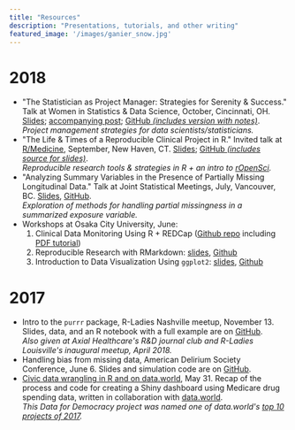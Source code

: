 ```yaml
---
title: "Resources"
description: "Presentations, tutorials, and other writing"
featured_image: '/images/ganier_snow.jpg'
---
```


# 2018

- "The Statistician as Project Manager: Strategies for Serenity & Success." Talk at Women in Statistics & Data Science, October, Cincinnati, OH. [Slides](../slides/WSDS2018.pdf); [accompanying post](../post/2018-10-31-data-person-as-pm.html); [GitHub *(includes version with notes)*](https://github.com/jenniferthompson/WSDS2018).<br>*Project management strategies for data scientists/statisticians.*
- "The Life & Times of a Reproducible Clinical Project in R." Invited talk at [R/Medicine](https://r-medicine.com), September, New Haven, CT. [Slides](../slides/RMedicine2018/rmedicine2018.html); [GitHub *(includes source for slides)*](https://github.com/jenniferthompson/RMedicine2018).<br>*Reproducible research tools & strategies in R + an intro to [rOpenSci](https://ropensci.org).*
- "Analyzing Summary Variables in the Presence of Partially Missing Longitudinal Data." Talk at Joint Statistical Meetings, July, Vancouver, BC. [Slides](../slides/JSM2018/jsm2018.html), [GitHub](https://github.com/jenniferthompson/MissSumVars).<br>*Exploration of methods for handling partial missingness in a summarized exposure variable.*
- Workshops at Osaka City University, June:
    1. Clinical Data Monitoring Using R + REDCap ([Github repo](https://github.com/jenniferthompson/DataCleanExample) including [PDF tutorial](https://github.com/jenniferthompson/DataCleanExample/blob/master/dataclean.pdf))
    1. Reproducible Research with RMarkdown: [slides](../slides/RepResRMD/rmarkdownworkshop.html), [Github](https://github.com/jenniferthompson/RepResearchRMarkdown)
    1. Introduction to Data Visualization Using `ggplot2`: [slides](../slides/DataVisggplot22018/datavis_ggplot2.html), [Github](https://github.com/jenniferthompson/datavisggplot2)

# 2017

- Intro to the `purrr` package, R-Ladies Nashville meetup, November 13. Slides, data, and an R notebook with a full example are on [GitHub](https://github.com/jenniferthompson/RLadiesIntroToPurrr).<br>
    *Also given at Axial Healthcare's R&D journal club and R-Ladies Louisville's inaugural meetup, April 2018.*
- Handling bias from missing data, American Delirium Society Conference, June 6. Slides and simulation code are on [GitHub](https://github.com/jenniferthompson/ADS2017).
- [Civic data wrangling in R and on data.world](https://medium.com/data-for-democracy/civic-data-wrangling-in-r-and-on-data-world-77156beb8c98), May 31. Recap of the process and code for creating a Shiny dashboard using Medicare drug spending data, written in collaboration with [data.world](data.world).<br>*This Data for Democracy project was named one of data.world's [top 10 projects of 2017](https://blog.data.world/our-top-10-datasets-and-projects-of-2017-e058fda31d8d).*
